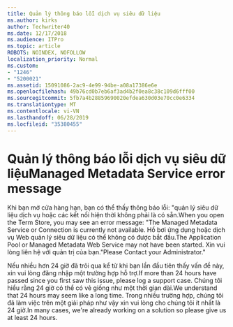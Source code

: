 ```yaml
---
title: Quản lý thông báo lỗi dịch vụ siêu dữ liệu
ms.author: kirks
author: Techwriter40
ms.date: 12/17/2018
ms.audience: ITPro
ms.topic: article
ROBOTS: NOINDEX, NOFOLLOW
localization_priority: Normal
ms.custom:
- "1246"
- "5200021"
ms.assetid: 15091086-2ac9-4e99-94be-a08a17386e6e
ms.openlocfilehash: 49b76cd0b7eb6af3ad4b2f0ea8c38c109d6fff00
ms.sourcegitcommit: 5fb7a4b28859690020efdea630d03e70cc0e6334
ms.translationtype: MT
ms.contentlocale: vi-VN
ms.lasthandoff: 06/28/2019
ms.locfileid: "35380455"
---
```

# <a name="managed-metadata-service-error-message"></a><span data-ttu-id="a7909-102">Quản lý thông báo lỗi dịch vụ siêu dữ liệu</span><span class="sxs-lookup"><span data-stu-id="a7909-102">Managed Metadata Service error message</span></span>

<span data-ttu-id="a7909-103">Khi bạn mở cửa hàng hạn, bạn có thể thấy thông báo lỗi: "quản lý siêu dữ liệu dịch vụ hoặc các kết nối hiện thời không phải là có sẵn.</span><span class="sxs-lookup"><span data-stu-id="a7909-103">When you open the Term Store, you may see an error message: "The Managed Metadata Service or Connection is currently not available.</span></span> <span data-ttu-id="a7909-104">Hồ bơi ứng dụng hoặc dịch vụ Web quản lý siêu dữ liệu có thể không có được bắt đầu.</span><span class="sxs-lookup"><span data-stu-id="a7909-104">The Application Pool or Managed Metadata Web Service may not have been started.</span></span> <span data-ttu-id="a7909-105">Xin vui lòng liên hệ với quản trị của bạn."</span><span class="sxs-lookup"><span data-stu-id="a7909-105">Please Contact your Administrator."</span></span>
  
<span data-ttu-id="a7909-106">Nếu nhiều hơn 24 giờ đã trôi qua kể từ khi bạn lần đầu tiên thấy vấn đề này, xin vui lòng đăng nhập một trường hợp hỗ trợ.</span><span class="sxs-lookup"><span data-stu-id="a7909-106">If more than 24 hours have passed since you first saw this issue, please log a support case.</span></span> <span data-ttu-id="a7909-107">Chúng tôi hiểu rằng 24 giờ có thể có vẻ giống như một thời gian dài.</span><span class="sxs-lookup"><span data-stu-id="a7909-107">We understand that 24 hours may seem like a long time.</span></span> <span data-ttu-id="a7909-108">Trong nhiều trường hợp, chúng tôi đã làm việc trên một giải pháp như vậy xin vui lòng cho chúng tôi ít nhất là 24 giờ.</span><span class="sxs-lookup"><span data-stu-id="a7909-108">In many cases, we're already working on a solution so please give us at least 24 hours.</span></span>
  